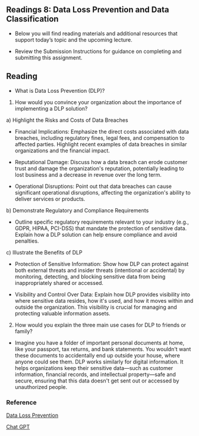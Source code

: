 ## Readings 8: Data Loss Prevention and Data Classification

- Below you will find reading materials and additional resources that support today’s topic and the upcoming lecture.

- Review the Submission Instructions for guidance on completing and submitting this assignment.

## Reading

- What is Data Loss Prevention (DLP)?

1. How would you convince your organization about the importance of implementing a DLP solution?

a) Highlight the Risks and Costs of Data Breaches

- Financial Implications: Emphasize the direct costs associated with data breaches, including regulatory fines, legal fees, and compensation to affected parties. Highlight recent examples of data breaches in similar organizations and the financial impact.

- Reputational Damage: Discuss how a data breach can erode customer trust and damage the organization's reputation, potentially leading to lost business and a decrease in revenue over the long term.

- Operational Disruptions: Point out that data breaches can cause significant operational disruptions, affecting the organization's ability to deliver services or products.

b) Demonstrate Regulatory and Compliance Requirements

- Outline specific regulatory requirements relevant to your industry (e.g., GDPR, HIPAA, PCI-DSS) that mandate the protection of sensitive data. Explain how a DLP solution can help ensure compliance and avoid penalties.

c) Illustrate the Benefits of DLP

- Protection of Sensitive Information: Show how DLP can protect against both external threats and insider threats (intentional or accidental) by monitoring, detecting, and blocking sensitive data from being inappropriately shared or accessed.

- Visibility and Control Over Data: Explain how DLP provides visibility into where sensitive data resides, how it's used, and how it moves within and outside the organization. This visibility is crucial for managing and protecting valuable information assets.


2. How would you explain the three main use cases for DLP to friends or family?

- Imagine you have a folder of important personal documents at home, like your passport, tax returns, and bank statements. You wouldn't want these documents to accidentally end up outside your house, where anyone could see them. DLP works similarly for digital information. It helps organizations keep their sensitive data—such as customer information, financial records, and intellectual property—safe and secure, ensuring that this data doesn't get sent out or accessed by unauthorized people.

### Reference

[ Data Loss Prevention](https://digitalguardian.com/blog/what-data-loss-prevention-dlp-definition-data-loss-prevention) 

[Chat GPT](https://chat.openai.com/share/a5152bfa-9ba0-4701-8ded-de99ba81ccbb) 
